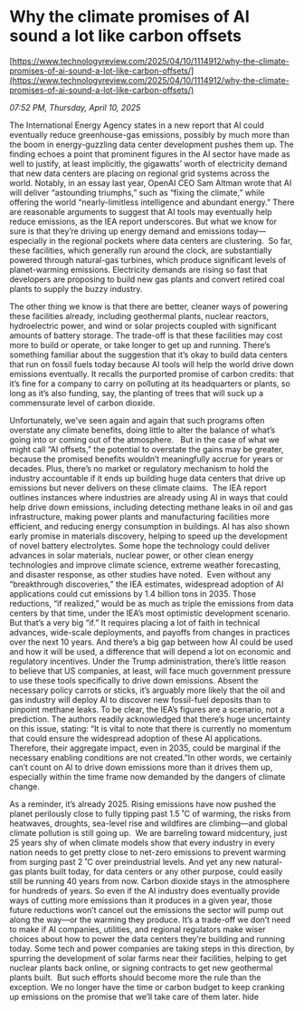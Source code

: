 # Why the climate promises of AI sound a lot like carbon offsets

[https://www.technologyreview.com/2025/04/10/1114912/why-the-climate-promises-of-ai-sound-a-lot-like-carbon-offsets/](https://www.technologyreview.com/2025/04/10/1114912/why-the-climate-promises-of-ai-sound-a-lot-like-carbon-offsets/)

*07:52 PM, Thursday, April 10, 2025*

The International Energy Agency states in a new report that AI could eventually reduce greenhouse-gas emissions, possibly by much more than the boom in energy-guzzling data center development pushes them up. The finding echoes a point that prominent figures in the AI sector have made as well to justify, at least implicitly, the gigawatts’ worth of electricity demand that new data centers are placing on regional grid systems across the world. Notably, in an essay last year, OpenAI CEO Sam Altman wrote that AI will deliver “astounding triumphs,” such as “fixing the climate,” while offering the world “nearly-limitless intelligence and abundant energy.”  There are reasonable arguments to suggest that AI tools may eventually help reduce emissions, as the IEA report underscores. But what we know for sure is that they’re driving up energy demand and emissions today—especially in the regional pockets where data centers are clustering.  So far, these facilities, which generally run around the clock, are substantially powered through natural-gas turbines, which produce significant levels of planet-warming emissions. Electricity demands are rising so fast that developers are proposing to build new gas plants and convert retired coal plants to supply the buzzy industry.

The other thing we know is that there are better, cleaner ways of powering these facilities already, including geothermal plants, nuclear reactors, hydroelectric power, and wind or solar projects coupled with significant amounts of battery storage. The trade-off is that these facilities may cost more to build or operate, or take longer to get up and running. There’s something familiar about the suggestion that it’s okay to build data centers that run on fossil fuels today because AI tools will help the world drive down emissions eventually. It recalls the purported promise of carbon credits: that it’s fine for a company to carry on polluting at its headquarters or plants, so long as it’s also funding, say, the planting of trees that will suck up a commensurate level of carbon dioxide.

Unfortunately, we’ve seen again and again that such programs often overstate any climate benefits, doing little to alter the balance of what’s going into or coming out of the atmosphere.   But in the case of what we might call “AI offsets,” the potential to overstate the gains may be greater, because the promised benefits wouldn’t meaningfully accrue for years or decades. Plus, there’s no market or regulatory mechanism to hold the industry accountable if it ends up building huge data centers that drive up emissions but never delivers on these climate claims.  The IEA report outlines instances where industries are already using AI in ways that could help drive down emissions, including detecting methane leaks in oil and gas infrastructure, making power plants and manufacturing facilities more efficient, and reducing energy consumption in buildings. AI has also shown early promise in materials discovery, helping to speed up the development of novel battery electrolytes. Some hope the technology could deliver advances in solar materials, nuclear power, or other clean energy technologies and improve climate science, extreme weather forecasting, and disaster response, as other studies have noted.  Even without any “breakthrough discoveries,” the IEA estimates, widespread adoption of AI applications could cut emissions by 1.4 billion tons in 2035. Those reductions, “if realized,” would be as much as triple the emissions from data centers by that time, under the IEA’s most optimistic development scenario. But that’s a very big “if.” It requires placing a lot of faith in technical advances, wide-scale deployments, and payoffs from changes in practices over the next 10 years. And there’s a big gap between how AI could be used and how it will be used, a difference that will depend a lot on economic and regulatory incentives. Under the Trump administration, there’s little reason to believe that US companies, at least, will face much government pressure to use these tools specifically to drive down emissions. Absent the necessary policy carrots or sticks, it’s arguably more likely that the oil and gas industry will deploy AI to discover new fossil-fuel deposits than to pinpoint methane leaks. To be clear, the IEA’s figures are a scenario, not a prediction. The authors readily acknowledged that there’s huge uncertainty on this issue, stating: “It is vital to note that there is currently no momentum that could ensure the widespread adoption of these AI applications. Therefore, their aggregate impact, even in 2035, could be marginal if the necessary enabling conditions are not created.”In other words, we certainly can’t count on AI to drive down emissions more than it drives them up, especially within the time frame now demanded by the dangers of climate change.

As a reminder, it’s already 2025. Rising emissions have now pushed the planet perilously close to fully tipping past 1.5 ˚C of warming, the risks from heatwaves, droughts, sea-level rise and wildfires are climbing—and global climate pollution is still going up.  We are barreling toward midcentury, just 25 years shy of when climate models show that every industry in every nation needs to get pretty close to net-zero emissions to prevent warming from surging past 2 ˚C over preindustrial levels. And yet any new natural-gas plants built today, for data centers or any other purpose, could easily still be running 40 years from now. Carbon dioxide stays in the atmosphere for hundreds of years. So even if the AI industry does eventually provide ways of cutting more emissions than it produces in a given year, those future reductions won’t cancel out the emissions the sector will pump out along the way—or the warming they produce. It’s a trade-off we don’t need to make if AI companies, utilities, and regional regulators make wiser choices about how to power the data centers they’re building and running today. Some tech and power companies are taking steps in this direction, by spurring the development of solar farms near their facilities, helping to get nuclear plants back online, or signing contracts to get new geothermal plants built.  But such efforts should become more the rule than the exception. We no longer have the time or carbon budget to keep cranking up emissions on the promise that we’ll take care of them later. hide

